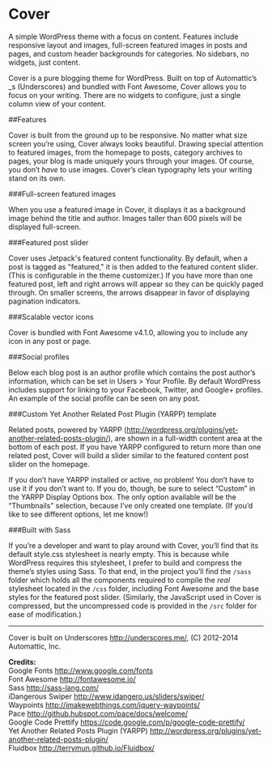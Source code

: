 Cover
===

A simple WordPress theme with a focus on content. Features include responsive layout and images, 
full-screen featured images in posts and pages, and custom header backgrounds for categories. 
No sidebars, no widgets, just content.

Cover is a pure blogging theme for WordPress. Built on top of Automattic’s _s (Underscores) 
and bundled with Font Awesome, Cover allows you to focus on your writing. 
There are no widgets to configure, just a single column view of your content.

##Features

Cover is built from the ground up to be responsive. No matter what size screen you’re using, Cover always looks beautiful. 
Drawing special attention to featured images, from the homepage to posts, category archives to pages, 
your blog is made uniquely yours through your images. Of course, you don’t _have_ to use images. 
Cover’s clean typography lets your writing stand on its own.

###Full-screen featured images

When you use a featured image in Cover, it displays it as a background image behind the title and author. Images taller than 600 pixels 
will be displayed full-screen.

###Featured post slider

Cover uses Jetpack's featured content functionality. By default, when a post is tagged as "featured," it is then added to the featured 
content slider. (This is configurable in the theme customizer.) If you have more than one featured post, left and right arrows will appear 
so they can be quickly paged through. On smaller screens, the arrows disappear in favor of displaying pagination indicators.

###Scalable vector icons

Cover is bundled with Font Awesome v4.1.0, allowing you to include any icon in any post or page.

###Social profiles

Below each blog post is an author profile which contains the post author’s information, which can be set in Users > Your Profile. 
By default WordPress includes support for linking to your Facebook, Twitter, and Google+ profiles. An example of the social profile 
can be seen on any post.

###Custom Yet Another Related Post Plugin (YARPP) template

Related posts, powered by YARPP (http://wordpress.org/plugins/yet-another-related-posts-plugin/), are shown in a full-width content area at 
the bottom of each post. If you have YARPP configured to return more than one related post, Cover will 
build a slider similar to the featured content post slider on the homepage.

If you don’t have YARPP installed or active, no problem! You don’t have to use it if you don’t want to. If you do, though, 
be sure to select “Custom” in the YARPP Display Options box. The only option available will be the “Thumbnails” selection, 
because I’ve only created one template. (If you’d like to see different options, let me know!)

###Built with Sass

If you’re a developer and want to play around with Cover, you’ll find that its default style.css stylesheet is nearly empty. 
This is because while WordPress requires this stylesheet, I prefer to build and compress the theme’s styles using Sass. 
To that end, in the project you’ll find the `/sass` folder which holds all the components required to compile the _real_ 
stylesheet located in the `/css` folder, including Font Awesome and the base styles for the featured post slider. 
(Similarly, the JavaScript used in Cover is compressed, but the uncompressed code is provided in the `/src` folder for ease of modification.)

----

Cover is built on Underscores http://underscores.me/, (C) 2012-2014 Automattic, Inc.

**Credits:**  
Google Fonts http://www.google.com/fonts  
Font Awesome http://fontawesome.io/  
Sass http://sass-lang.com/  
iDangerous Swiper http://www.idangero.us/sliders/swiper/  
Waypoints http://imakewebthings.com/jquery-waypoints/  
Pace http://github.hubspot.com/pace/docs/welcome/  
Google Code Prettify https://code.google.com/p/google-code-prettify/  
Yet Another Related Posts Plugin (YARPP) http://wordpress.org/plugins/yet-another-related-posts-plugin/  
Fluidbox http://terrymun.github.io/Fluidbox/